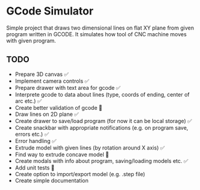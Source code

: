 # GCode Simulator

Simple project that draws two dimensional lines on flat XY plane from given program written in GCODE.
It simulates how tool of CNC machine moves with given program.

## TODO

- Prepare 3D canvas ✅
- Implement camera controls ✅
- Prepare drawer with text area for gcode ✅
- Interprete gcode to data about lines (type, coords of ending, center of arc etc.) ✅
- Create better validation of gcode 🚧
- Draw lines on 2D plane ✅
- Create drawer to save/load program (for now it can be local storage) ✅
- Create snackbar with appropriate notifications (e.g. on program save, errors etc.) ✅
- Error handling ✅
- Extrude model with given lines (by rotation around X axis) ✅
- Find way to extrude concave model 🐛
- Create modals with info about program, saving/loading models etc. ✅
- Add unit tests 🚧
- Create option to import/export model (e.g. .step file)
- Create simple documentation
